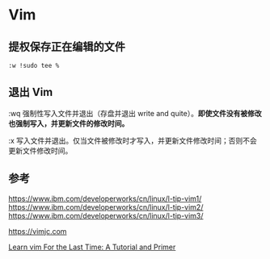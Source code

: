 # Vim

## 提权保存正在编辑的文件

```vim
:w !sudo tee %
```

## 退出 Vim

:wq 强制性写入文件并退出（存盘并退出 write and quite）。**即使文件没有被修改也强制写入，并更新文件的修改时间。**

:x 写入文件并退出。仅当文件被修改时才写入，并更新文件修改时间；否则不会更新文件修改时间。

## 参考


https://www.ibm.com/developerworks/cn/linux/l-tip-vim1/
https://www.ibm.com/developerworks/cn/linux/l-tip-vim2/
https://www.ibm.com/developerworks/cn/linux/l-tip-vim3/

https://vimjc.com

[Learn vim For the Last Time: A Tutorial and Primer](https://danielmiessler.com/study/vim/)